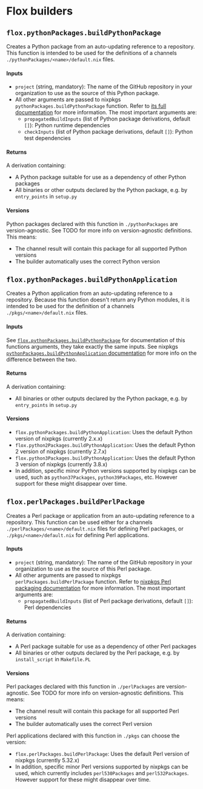 # Flox builders

## `flox.pythonPackages.buildPythonPackage`

Creates a Python package from an auto-updating reference to a repository. This function is intended to be used for the definitions of a channels `./pythonPackages/<name>/default.nix` files.

#### Inputs
- `project` (string, mandatory): The name of the GitHub repository in your organization to use as the source of this Python package.
- All other arguments are passed to nixpkgs `pythonPackages.buildPythonPackage` function. Refer to [its full documentation](https://nixos.org/manual/nixpkgs/stable/#buildpythonpackage-function) for more information. The most important arguments are:
  - `propagatedBuildInputs` (list of Python package derivations, default `[]`): Python runtime dependencies
  - `checkInputs` (list of Python package derivations, default `[]`): Python test dependencies

#### Returns
A derivation containing:
- A Python package suitable for use as a dependency of other Python packages
- All binaries or other outputs declared by the Python package, e.g. by `entry_points` in `setup.py`

#### Versions
Python packages declared with this function in `./pythonPackages` are version-agnostic. See TODO for more info on version-agnostic definitions. This means:
- The channel result will contain this package for all supported Python versions
- The builder automatically uses the correct Python version

## `flox.pythonPackages.buildPythonApplication`

Creates a Python application from an auto-updating reference to a repository. Because this function doesn't return any Python modules, it is intended to be used for the definition of a channels `./pkgs/<name>/default.nix` files.

#### Inputs
See [`flox.pythonPackages.buildPythonPackage`](#floxpythonpackagesbuildpythonpackage) for documentation of this functions arguments, they take exactly the same inputs. See nixpkgs [`pythonPackages.buildPythonApplication` documentation](https://nixos.org/manual/nixpkgs/stable/#buildpythonapplication-function) for more info on the difference between the two.

#### Returns
A derivation containing:
- All binaries or other outputs declared by the Python package, e.g. by `entry_points` in `setup.py`

#### Versions
- `flox.pythonPackages.buildPythonApplication`: Uses the default Python version of nixpkgs (currently 2.x.x)
- `flox.python2Packages.buildPythonApplication`: Uses the default Python 2 version of nixpkgs (currently 2.7.x)
- `flox.python3Packages.buildPythonApplication`: Uses the default Python 3 version of nixpkgs (currently 3.8.x)
- In addition, specific minor Python versions supported by nixpkgs can be used, such as `python37Packages`, `python39Packages`, etc. However support for these might disappear over time.

## `flox.perlPackages.buildPerlPackage`

Creates a Perl package or application from an auto-updating reference to a repository. This function can be used either for a channels `./perlPackages/<name>/default.nix` files for defining Perl packages, or `./pkgs/<name>/default.nix` for defining Perl applications.

#### Inputs
- `project` (string, mandatory): The name of the GitHub repository in your organization to use as the source of this Perl package.
- All other arguments are passed to nixpkgs `perlPackages.buildPerlPackage` function. Refer to [nixpkgs Perl packaging documentation](https://nixos.org/manual/nixpkgs/stable/#ssec-perl-packaging) for more information. The most important arguments are:
  - `propagatedBuildInputs` (list of Perl package derivations, default `[]`): Perl dependencies

#### Returns
A derivation containing:
- A Perl package suitable for use as a dependency of other Perl packages
- All binaries or other outputs declared by the Perl package, e.g. by `install_script` in `Makefile.PL`

#### Versions
Perl packages declared with this function in `./perlPackages` are version-agnostic. See TODO for more info on version-agnostic definitions. This means:
- The channel result will contain this package for all supported Perl versions
- The builder automatically uses the correct Perl version

Perl applications declared with this function in `./pkgs` can choose the version:
- `flox.perlPackages.buildPerlPackage`: Uses the default Perl version of nixpkgs (currently 5.32.x)
- In addition, specific minor Perl versions supported by nixpkgs can be used, which currently includes `perl530Packages` and `perl532Packages`. However support for these might disappear over time.
